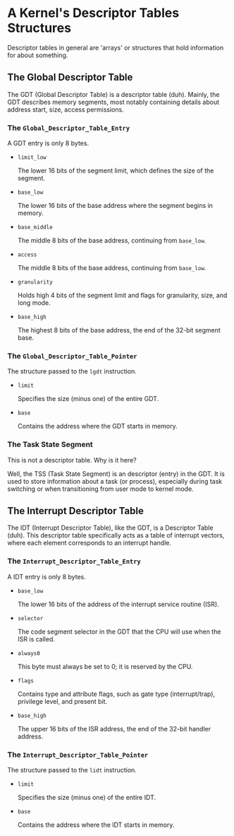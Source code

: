 <h1> A Kernel's Descriptor Tables Structures </h1>
    <p> Descriptor tables in general are 'arrays' or structures that hold information for about something. </p>
<h2> The Global Descriptor Table </h2>
    <p> The GDT (Global Descriptor Table) is a descriptor table (duh). Mainly, the GDT describes memory segments, most notably containing details about address start, size, access permissions.</p>
    <h3> The <code>Global_Descriptor_Table_Entry</code> </h3>
        <p> A GDT entry is only 8 bytes. </p>
        <ul>
        <li> <code>limit_low</code> </li>
            <p> The lower 16 bits of the segment limit, which defines the size of the segment. </p>
        <li> <code>base_low</code> </li>
            <p> The lower 16 bits of the base address where the segment begins in memory. </p>
        <li> <code>base_middle</code> </li>
            <p> The middle 8 bits of the base address, continuing from <code>base_low</code>. </p>
        <li> <code>access</code> </li>
            <p> The middle 8 bits of the base address, continuing from <code>base_low</code>. </p>
        <li> <code>granularity</code> </li>
            <p> Holds high 4 bits of the segment limit and flags for granularity, size, and long mode. </p>
        <li> <code>base_high</code> </li>
            <p> The highest 8 bits of the base address, the end of the 32-bit segment base. </p>
        </ul>
    <h3> The <code>Global_Descriptor_Table_Pointer</code> </h3>
        <p> The structure passed to the <code>lgdt</code> instruction.</p>
        <ul>
        <li> <code>limit</code> </li>
        <p> Specifies the size (minus one) of the entire GDT. </p>
        <li> <code>base</code> </li>
        <p> Contains the address where the GDT starts in memory. </p>
        </ul>
<h3> The Task State Segment </h3>
    <p> This is not a descriptor table. Why is it here?</p>
    <p> Well, the TSS (Task State Segment) is an descriptor (entry) in the GDT. It is used to store information about a task (or process), especially during task switching or when transitioning from user mode to kernel mode.</p>
<h2> The Interrupt Descriptor Table </h2>
    <p> The IDT (Interrupt Descriptor Table), like the GDT, is a Descriptor Table (duh). This descriptor table specifically acts as a table of interrupt vectors, where each element corresponds to an interrupt handle.</p>
    <h3> The <code>Interrupt_Descriptor_Table_Entry</code> </h3>
        <p> A IDT entry is only 8 bytes. </p>
        <ul>
        <li> <code>base_low</code> </li>
        <p> The lower 16 bits of the address of the interrupt service routine (ISR). </p>
        <li> <code>selector</code> </li>
        <p> The code segment selector in the GDT that the CPU will use when the ISR is called. </p>
        <li> <code>always0</code> </li>
        <p> This byte must always be set to 0; it is reserved by the CPU. </p>
        <li> <code>flags</code> </li>
        <p> Contains type and attribute flags, such as gate type (interrupt/trap), privilege level, and present bit. </p>
        <li> <code>base_high</code> </li>
        <p> The upper 16 bits of the ISR address, the end of the 32-bit handler address. </p>
        </ul>
    <h3> The <code>Interrupt_Descriptor_Table_Pointer</code> </h3>
        <p> The structure passed to the <code>lidt</code> instruction.</p>
        <ul>
        <li> <code>limit</code> </li>
        <p> Specifies the size (minus one) of the entire IDT. </p>
        <li> <code>base</code> </li>
        <p> Contains the address where the IDT starts in memory. </p>
        </ul>